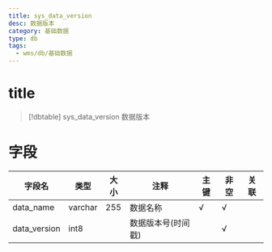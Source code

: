 ```yaml
---
title: sys_data_version
desc: 数据版本
category: 基础数据
type: db
tags:
  - wms/db/基础数据
---
```


# title
>[!dbtable] sys_data_version
> 数据版本

# 字段
| 字段名 | 类型 | 大小 | 注释 | 主键 | 非空 | 关联 |
| --- | --- | --- | --- | --- | --- | --- |
| data_name | varchar | 255 | 数据名称 | √ | √ |  |
| data_version | int8 |  | 数据版本号(时间戳) |  | √ |  |

